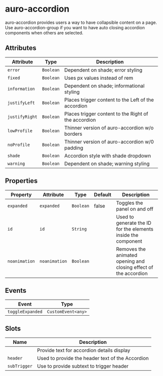# auro-accordion

auro-accordion provides users a way to have collapsible content on a page.
Use auro-accordion-group if you want to have auto closing accordion components when others are selected.

## Attributes

| Attribute      | Type      | Description                                      |
|----------------|-----------|--------------------------------------------------|
| `error`        | `Boolean` | Dependent on shade; error styling                |
| `fixed`        | `Boolean` | Uses px values instead of rem                    |
| `information`  | `Boolean` | Dependent on shade; informational styling        |
| `justifyLeft`  | `Boolean` | Places trigger content to the Left of the accordion |
| `justifyRight` | `Boolean` | Places trigger content to the Right of the accordion |
| `lowProfile`   | `Boolean` | Thinner version of auro-accordion w/o borders    |
| `noProfile`    | `Boolean` | Thinner version of auro-accordion w/0 padding    |
| `shade`        | `Boolean` | Accordion style with shade dropdown              |
| `warning`      | `Boolean` | Dependent on shade; warning styling              |

## Properties

| Property      | Attribute     | Type      | Default | Description                                      |
|---------------|---------------|-----------|---------|--------------------------------------------------|
| `expanded`    | `expanded`    | `Boolean` | false   | Toggles the panel on and off                     |
| `id`          | `id`          | `String`  |         | Used to generate the ID for the elements inside the component |
| `noanimation` | `noanimation` | `Boolean` |         | Removes the animated opening and closing effect of the accordion |

## Events

| Event            | Type               |
|------------------|--------------------|
| `toggleExpanded` | `CustomEvent<any>` |

## Slots

| Name         | Description                                      |
|--------------|--------------------------------------------------|
|              | Provide text for accordion details display       |
| `header`     | Used to provide the header text of the Accordion |
| `subTrigger` | Use to provide subtext to trigger header         |
